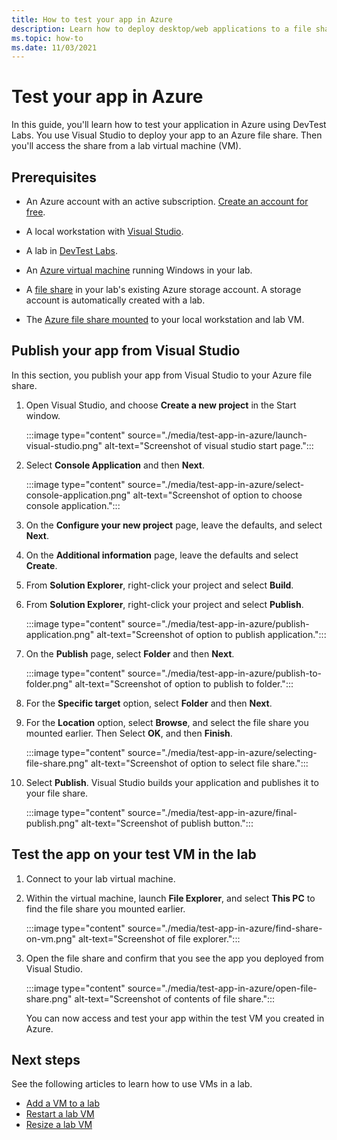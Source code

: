 ```yaml
---
title: How to test your app in Azure
description: Learn how to deploy desktop/web applications to a file share and test them.  
ms.topic: how-to
ms.date: 11/03/2021
---
```


# Test your app in Azure 

In this guide, you'll learn how to test your application in Azure using DevTest Labs. You use Visual Studio to deploy your app to an Azure file share. Then you'll access the share from a lab virtual machine (VM).  

## Prerequisites

- An Azure account with an active subscription. [Create an account for free](https://azure.microsoft.com/free/?WT.mc_id=A261C142F).

- A local workstation with [Visual Studio](https://visualstudio.microsoft.com/free-developer-offers/).

- A lab in [DevTest Labs](devtest-lab-overview.md).

- An [Azure virtual machine](devtest-lab-add-vm.md) running Windows in your lab.

- A [file share](../storage/files/storage-how-to-create-file-share.md) in your lab's existing Azure storage account. A storage account is automatically created with a lab.

- The [Azure file share mounted](../storage/files/storage-how-to-use-files-windows.md#mount-the-azure-file-share) to your local workstation and lab VM.

## Publish your app from Visual Studio

In this section, you publish your app from Visual Studio to your Azure file share.

1. Open Visual Studio, and choose **Create a new project** in the Start window.

    :::image type="content" source="./media/test-app-in-azure/launch-visual-studio.png" alt-text="Screenshot of visual studio start page.":::

1. Select **Console Application** and then **Next**.

    :::image type="content" source="./media/test-app-in-azure/select-console-application.png" alt-text="Screenshot of option to choose console application.":::

1. On the **Configure your new project** page, leave the defaults, and select **Next**.

1. On the **Additional information** page, leave the defaults and select **Create**.

1. From **Solution Explorer**, right-click your project and select **Build**.

1. From **Solution Explorer**, right-click your project and select **Publish**.

    :::image type="content" source="./media/test-app-in-azure/publish-application.png" alt-text="Screenshot of option to publish application.":::

1. On the **Publish** page, select **Folder** and then **Next**.

    :::image type="content" source="./media/test-app-in-azure/publish-to-folder.png" alt-text="Screenshot of option to publish to folder.":::

1. For the **Specific target** option, select **Folder** and then **Next**.

1. For the **Location** option, select **Browse**, and select the file share you mounted earlier. Then Select **OK**, and then **Finish**. 

    :::image type="content" source="./media/test-app-in-azure/selecting-file-share.png" alt-text="Screenshot of option to select file share.":::

1. Select **Publish**. Visual Studio builds your application and publishes it to your file share.

    :::image type="content" source="./media/test-app-in-azure/final-publish.png" alt-text="Screenshot of publish button.":::

## Test the app on your test VM in the lab

1. Connect to your lab virtual machine.

1. Within the virtual machine, launch **File Explorer**, and select **This PC** to find the file share you mounted earlier.

    :::image type="content" source="./media/test-app-in-azure/find-share-on-vm.png" alt-text="Screenshot of file explorer.":::

1. Open the file share and confirm that you see the app you deployed from Visual Studio. 

    :::image type="content" source="./media/test-app-in-azure/open-file-share.png" alt-text="Screenshot of contents of file share.":::

    You can now access and test your app within the test VM you created in Azure.

## Next steps

See the following articles to learn how to use VMs in a lab. 

- [Add a VM to a lab](devtest-lab-add-vm.md)
- [Restart a lab VM](devtest-lab-restart-vm.md)
- [Resize a lab VM](devtest-lab-resize-vm.md)
